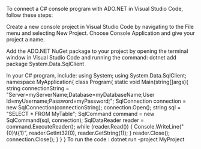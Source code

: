 
To connect a C# console program with ADO.NET in Visual Studio Code, follow these steps:

Create a new console project in Visual Studio Code by navigating to the File menu and selecting New Project. Choose Console Application and give your project a name.

Add the ADO.NET NuGet package to your project by opening the terminal window in Visual Studio Code and running the command: dotnet add package System.Data.SqlClient

In your C# program, include:
using System;
using System.Data.SqlClient;
namespace MyApplication{
    class Program{
        static void Main(string[]args){
string connectionString = "Server=myServerName;Database=myDatabaseName;User Id=myUsername;Password=myPassword;";
SqlConnection connection = new SqlConnection(connectionString);
connection.Open();
string sql = "SELECT * FROM MyTable";
SqlCommand command = new SqlCommand(sql, connection);
SqlDataReader reader = command.ExecuteReader();
while (reader.Read())
{
    Console.WriteLine("{0}\t{1}", reader.GetInt32(0), reader.GetString(1));
}
reader.Close();
connection.Close();
        }
    }
}
To run the code : dotnet run -project MyProject
